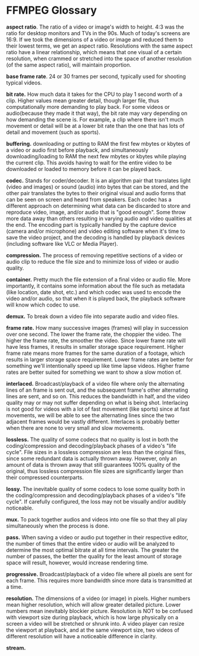 # FFMPEG Glossary

**aspect ratio**. The ratio of a video or image's width to height. 4:3 was the ratio for desktop monitors and TVs in the 90s. Much of today's screens are 16:9.
If we took the dimensions of a video or image and reduced them to their lowest terms, we get an aspect ratio. Resolutions with the same aspect ratio have a linear
relationship, which means that one visual of a certain resolution, when crammed or stretched into the space of another resolution (of the same aspect ratio), will
maintain proportion.

**base frame rate**. 24 or 30 frames per second, typically used for shooting typical videos.

**bit rate.** How much data it takes for the CPU to play 1 second worth of a clip. Higher values mean greater detail, though larger file, thus computationally
more demanding to play back. For some videos or audio(because they made it that way), the bit rate may vary depending on how demanding the scene is. For example,
a clip where there isn't much movement or detail will be at a lower bit rate than the one that has lots of detail and movement (such as sports).

**buffering.** downloading or putting to RAM the first few mbytes or kbytes of a video or audio first before playback, and simultaneously downloading/loading to RAM
the next few mbytes or kbytes while playing the current clip. This avoids having to wait for the entire video to be downloaded or loaded to memory before it can be
played back.

**codec.** Stands for coder/decoder. It is an algorithm pair that translates light (video and images) or sound (audio) into bytes that can be stored,
and the other pair translates the bytes to their original visual and audio forms that can be seen on screen and heard from speakers. Each codec has a different
approach on determining what data can be discarded to store and reproduce video, image, and/or audio that is "good enough". Some throw more data away than others
resulting in varying audio and video qualities at the end. The encoding part is typically handled by the capture device (camera and/or microphone) and video editing
software when it's time to save the video project, and the decoding is handled by playback devices (including software like VLC or Media Player).

**compression.** The process of removing repetitive sections of a video or audio clip to reduce the file size and to minimize loss of video or audio quality.

**container.** Pretty much the file extension of a final video or audio file. More importantly, it contains some information about the file such as metadata
(like location, date shot, etc.) and which codec was used to encode the video and/or audio, so that when it is played back, the playback software will know which
codec to use.

**demux.** To break down a video file into separate audio and video files.

**frame rate.** How many successive images (frames) will play in succession over one second. The lower the frame rate, the choppier the video. The higher the
frame rate, the smoother the video. Since lower frame rate will have less frames, it results in smaller storage space requirement. Higher frame rate means more
frames for the same duration of a footage, which results in larger storage space requirement. Lower frame rates are better for something we'll intentionally
speed up like time lapse videos. Higher frame rates are better suited for something we want to show a slow motion of.

**interlaced.** Broadcast/playback of a video file where only the alternating lines of an frame is sent out, and the subsequent frame's other alternating lines are
sent, and so on. This reduces the bandwidth in half, and the video quality may or may not suffer depending on what is being shot. Interlacing is not good for videos
with a lot of fast movement (like sports) since at fast movements, we will be able to see the alternating lines since the two adjacent frames would be vastly
different. Interlaces is probably better when there are none to very small and slow movements.

**lossless.** The quality of some codecs that no quality is lost in both the coding/compression and decoding/playback phases of a video's "life cycle". File sizes
in a lossless compression are less than the original files, since some redundant data is actually thrown away. However, only an amount of data is thrown away that
still guarantees 100% quality of the original, thus lossless compression file sizes are significantly larger than their compressed counterparts.

**lossy.** The inevitable quality of some codecs to lose some quality both in the coding/compression and decoding/playback phases of a video's "life cycle". If
carefully configured, the loss may not be visually and/or audibly noticeable.

**mux.** To pack together audios and videos into one file so that they all play simultaneously when the process is done.

**pass.** When saving a video or audio put together in their respective editor, the number of times that the entire video or audio will be analyzed to determine
the most optimal bitrate at all time intervals. The greater the number of passes, the better the quality for the least amount of storage space will result, however,
would increase rendering time.

**progressive.** Broadcast/playback of a video file where all pixels are sent for each frame. This requires more bandwidth since more data is transmitted at a time.

**resolution.** The dimensions of a video (or image) in pixels. Higher numbers mean higher resolution, which will allow greater detailed picture. Lower numbers mean
inevitably blockier picture. Resolution is NOT to be confused with viewport size during playback, which is how large physically on a screen a video will be stretched or
shrunk into. A video player can resize the viewport at playback, and at the same viewport size, two videos of different resolution will have a noticeable difference
in clarity.

**stream.** 